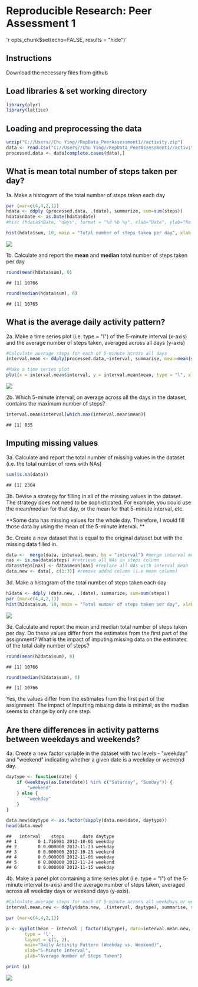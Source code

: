 # Reproducible Research: Peer Assessment 1

'r opts_chunk$set(echo=FALSE, results = "hide")'

## Instructions

Download the necessary files from github

## Load libraries & set working directory

```r
library(plyr)
library(lattice)
```

## Loading and preprocessing the data


```r
unzip("C://Users//Chu Ying//RepData_PeerAssessment1//activity.zip")
data <- read.csv("C://Users//Chu Ying//RepData_PeerAssessment1//activity.csv", header=TRUE)
processed.data <- data[complete.cases(data),] 
```
## What is mean total number of steps taken per day?

1a. Make a histogram of the total number of steps taken each day


```r
par (mar=c(4,4,2,1))
hdata <- ddply (processed.data, .(date), summarize, sum=sum(steps))
hdata$nDate <- as.Date(hdata$date)
#hist (hdata$nDate, "days", format = "%d %b %y", xlab="Date", ylab="No. of Steps", main="Total no. of steps taken per day")

hist(hdata$sum, 10, main = "Total number of steps taken per day", xlab = "")
```

![](PA1_template_files/figure-html/hist1-1.png) 

1b. Calculate and report the **mean** and **median** total number of steps taken per day


```r
round(mean(hdata$sum), 0)
```

```
## [1] 10766
```


```r
round(median(hdata$sum), 0)
```

```
## [1] 10765
```

## What is the average daily activity pattern?

2a. Make a time series plot (i.e. type = "l") of the 5-minute interval (x-axis) and the average number of steps taken, averaged across all days (y-axis)


```r
#Calculate average steps for each of 5-minute across all days
interval.mean <- ddply(processed.data,~interval, summarise, mean=mean(steps))

#Make a time series plot
plot(x = interval.mean$interval, y = interval.mean$mean, type = "l", xlab = "5-Minute Interval", ylab = "Average Number of Steps Taken", main = "Daily Activity Pattern")
```

![](PA1_template_files/figure-html/intervalMean-1.png) 

2b. Which 5-minute interval, on average across all the days in the dataset, contains the maximum number of steps?


```r
interval.mean$interval[which.max(interval.mean$mean)]
```

```
## [1] 835
```
## Imputing missing values

3a. Calculate and report the total number of missing values in the dataset (i.e. the total number of rows with NAs)


```r
sum(is.na(data))
```

```
## [1] 2304
```

3b. Devise a strategy for filling in all of the missing values in the dataset. The strategy does not need to be sophisticated. For example, you could use the mean/median for that day, or the mean for that 5-minute interval, etc.

**Some data has missing values for the whole day. Therefore, I would fill those data by using the mean of the 5-minute interval. **

3c. Create a new dataset that is equal to the original dataset but with the missing data filled in.


```r
data <-  merge(data, interval.mean, by = "interval") #merge interval mean to original dataset
nas <- is.na(data$steps) #retrieve all NAs in steps column
data$steps[nas] <- data$mean[nas] #replace all NAs with interval mean
data.new <- data[, c(1:3)] #remove added column (i.e mean column)
```

3d. Make a histogram of the total number of steps taken each day 


```r
h2data <- ddply (data.new, .(date), summarize, sum=sum(steps))
par (mar=c(4,4,2,1))
hist(h2data$sum, 10, main = "Total number of steps taken per day", xlab = "")
```

![](PA1_template_files/figure-html/hist2-1.png) 

3e. Calculate and report the mean and median total number of steps taken per day. Do these values differ from the estimates from the first part of the assignment? What is the impact of imputing missing data on the estimates of the total daily number of steps?


```r
round(mean(h2data$sum), 0)
```

```
## [1] 10766
```


```r
round(median(h2data$sum), 0)
```

```
## [1] 10766
```

Yes, the values differ from the estimates from the first part of the assignment. The impact of inputting missing data is minimal, as the median seems to change by only one step.

## Are there differences in activity patterns between weekdays and weekends?

4a. Create a new factor variable in the dataset with two levels - "weekday" and "weekend" indicating whether a given date is a weekday or weekend day.


```r
daytype <- function(date) {
    if (weekdays(as.Date(date)) %in% c("Saturday", "Sunday")) {
        "weekend"
    } else {
        "weekday"
    }
}

data.new$daytype <- as.factor(sapply(data.new$date, daytype))
head(data.new)
```

```
##   interval    steps       date daytype
## 1        0 1.716981 2012-10-01 weekday
## 2        0 0.000000 2012-11-23 weekday
## 3        0 0.000000 2012-10-28 weekend
## 4        0 0.000000 2012-11-06 weekday
## 5        0 0.000000 2012-11-24 weekend
## 6        0 0.000000 2012-11-15 weekday
```

4b. Make a panel plot containing a time series plot (i.e. type = "l") of the 5-minute interval (x-axis) and the average number of steps taken, averaged across all weekday days or weekend days (y-axis). 


```r
#Calculate average steps for each of 5-minute across all weekdays or weekends
interval.mean.new <- ddply(data.new, .(interval, daytype), summarise, mean=mean(steps))

par (mar=c(4,4,2,1))

p <- xyplot(mean ~ interval | factor(daytype), data=interval.mean.new, 
       type = 'l',
       layout = c(1, 2),
       main="Daily Activity Pattern (Weekday vs. Weekend)",
       xlab="5-Minute Interval",
       ylab="Average Number of Steps Taken")

print (p)    
```

![](PA1_template_files/figure-html/pplot-1.png) 
